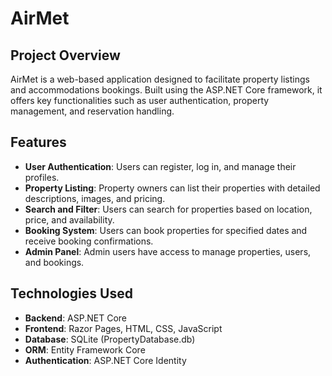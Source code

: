 # AirMet

## Project Overview
AirMet is a web-based application designed to facilitate property listings and accommodations bookings. Built using the ASP.NET Core framework, it offers key functionalities such as user authentication, property management, and reservation handling.

## Features
- **User Authentication**: Users can register, log in, and manage their profiles.
- **Property Listing**: Property owners can list their properties with detailed descriptions, images, and pricing.
- **Search and Filter**: Users can search for properties based on location, price, and availability.
- **Booking System**: Users can book properties for specified dates and receive booking confirmations.
- **Admin Panel**: Admin users have access to manage properties, users, and bookings.

## Technologies Used
- **Backend**: ASP.NET Core
- **Frontend**: Razor Pages, HTML, CSS, JavaScript
- **Database**: SQLite (PropertyDatabase.db)
- **ORM**: Entity Framework Core
- **Authentication**: ASP.NET Core Identity
